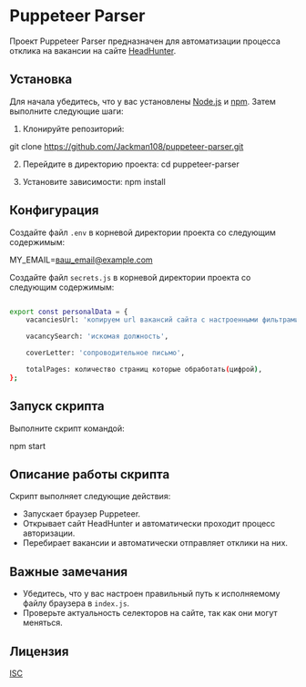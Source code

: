 # Puppeteer Parser

Проект Puppeteer Parser предназначен для автоматизации процесса отклика на вакансии на сайте [HeadHunter](https://hh.ru).

## Установка

Для начала убедитесь, что у вас установлены [Node.js](https://nodejs.org/) и [npm](https://www.npmjs.com/). Затем выполните следующие шаги:

1. Клонируйте репозиторий:

git clone https://github.com/Jackman108/puppeteer-parser.git

2. Перейдите в директорию проекта:
cd puppeteer-parser

3. Установите зависимости:
npm install


## Конфигурация

Создайте файл `.env` в корневой директории проекта со следующим содержимым:

MY_EMAIL=ваш_email@example.com

Создайте файл `secrets.js` в корневой директории проекта со следующим содержимым:

```bash

export const personalData = {
    vacanciesUrl: 'копируем url вакансий сайта с настроенными фильтрами',

    vacancySearch: 'искомая должность',

    coverLetter: 'сопроводительное письмо',

    totalPages: количество страниц которые обработать(цифрой),
};

```

## Запуск скрипта

Выполните скрипт командой:

npm start


## Описание работы скрипта

Скрипт выполняет следующие действия:

- Запускает браузер Puppeteer.
- Открывает сайт HeadHunter и автоматически проходит процесс авторизации.
- Перебирает вакансии и автоматически отправляет отклики на них.

## Важные замечания

- Убедитесь, что у вас настроен правильный путь к исполняемому файлу браузера в `index.js`.
- Проверьте актуальность селекторов на сайте, так как они могут меняться.

## Лицензия

[ISC](LICENSE)